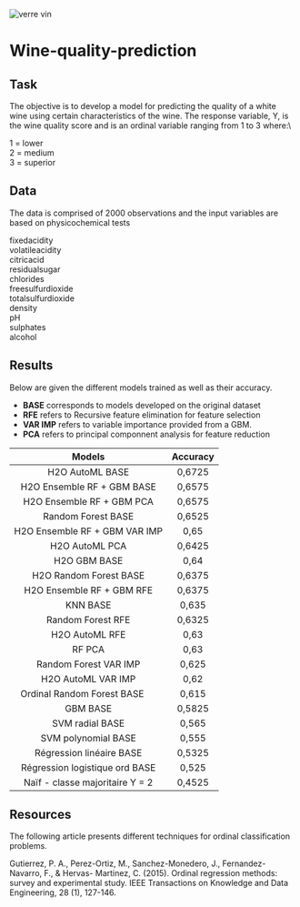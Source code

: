 ![verre vin](https://user-images.githubusercontent.com/29388984/109872963-1c9e8e80-7c3b-11eb-92f1-5e29efcf705a.PNG)

# Wine-quality-prediction




## Task
The objective is to develop a model for predicting the quality of a white wine using certain characteristics of the wine. The response variable, Y, is the wine quality score
and is an ordinal variable ranging from 1 to 3 where:\


1 = lower\
2 = medium\
3 = superior


## Data

The data is comprised of 2000 observations and the input variables are based on physicochemical tests

fixedacidity \
volatileacidity \
citricacid \
residualsugar \
chlorides \
freesulfurdioxide \
totalsulfurdioxide \
density \
pH \
sulphates \
alcohol



## Results

Below are given the different models trained as well as their accuracy.

* **BASE** corresponds to models developed on the original dataset
* **RFE** refers to Recursive feature elimination for feature selection
* **VAR IMP** refers to variable importance provided from a GBM. 
* **PCA** refers to principal componnent analysis for feature reduction

| Models | Accuracy |
|:-:|:-:|
|H2O AutoML BASE|0,6725|
|H2O Ensemble RF + GBM BASE|0,6575|
|H2O Ensemble RF + GBM PCA|0,6575|
|Random Forest BASE|0,6525|
|H2O Ensemble RF + GBM VAR IMP|0,65|
|H2O AutoML PCA|0,6425|
|H2O GBM BASE|0,64|
|H2O Random Forest BASE|0,6375|
|H2O Ensemble RF + GBM RFE|0,6375|
|KNN BASE|0,635|
|Random Forest RFE|0,6325|
|H2O AutoML RFE|0,63|
|RF PCA|0,63|
|Random Forest VAR IMP|0,625|
|H2O AutoML VAR IMP|0,62|
|Ordinal Random Forest BASE     |0,615|
|GBM BASE|0,5825|
|SVM radial BASE|0,565|
|SVM polynomial BASE|0,555|
|Régression linéaire BASE|0,5325|
|Régression logistique ord BASE|0,525|
|Naïf - classe majoritaire Y = 2|0,4525|

## Resources

The following article presents different techniques for ordinal classification problems.

Gutierrez, P. A., Perez-Ortiz, M., Sanchez-Monedero, J., Fernandez-Navarro, F., & Hervas-
Martinez, C. (2015). Ordinal regression methods: survey and experimental study. IEEE
Transactions on Knowledge and Data Engineering, 28 (1), 127-146.
